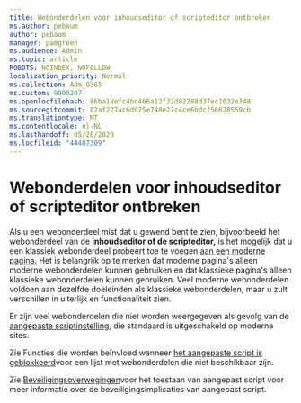 ```yaml
---
title: Webonderdelen voor inhoudseditor of scripteditor ontbreken
ms.author: pebaum
author: pebaum
manager: pamgreen
ms.audience: Admin
ms.topic: article
ROBOTS: NOINDEX, NOFOLLOW
localization_priority: Normal
ms.collection: Adm_O365
ms.custom: 9000207
ms.openlocfilehash: 86ba18efc4bd466a12f32d82288d37ec1032e348
ms.sourcegitcommit: 82af227ac6d075e748e27c4ce6bdcf56628559cb
ms.translationtype: MT
ms.contentlocale: nl-NL
ms.lasthandoff: 05/28/2020
ms.locfileid: "44407309"
---
```

# <a name="content-editor-or-script-editor-web-parts-are-missing"></a>Webonderdelen voor inhoudseditor of scripteditor ontbreken

Als u een webonderdeel mist dat u gewend bent te zien, bijvoorbeeld het webonderdeel van de **inhoudseditor of de scripteditor,** is het mogelijk dat u een klassiek webonderdeel probeert toe te voegen [aan een moderne pagina.](https://support.office.com/article/classic-and-modern-web-part-experiences-3fdae6c3-8fc1-49ab-8708-8c104b882e64) Het is belangrijk op te merken dat moderne pagina's alleen moderne webonderdelen kunnen gebruiken en dat klassieke pagina's alleen klassieke webonderdelen kunnen gebruiken. Veel moderne webonderdelen voldoen aan dezelfde doeleinden als klassieke webonderdelen, maar u zult verschillen in uiterlijk en functionaliteit zien.

Er zijn veel webonderdelen die niet worden weergegeven als gevolg van de [aangepaste scriptinstelling](https://docs.microsoft.com/sharepoint/allow-or-prevent-custom-script), die standaard is uitgeschakeld op moderne sites. 

Zie Functies die worden beïnvloed wanneer [het aangepaste script is geblokkeerd](https://docs.microsoft.com/sharepoint/allow-or-prevent-custom-script#features-affected-when-custom-script-is-blocked)voor een lijst met webonderdelen die niet beschikbaar zijn.

Zie [Beveiligingsoverwegingen](https://docs.microsoft.com/sharepoint/security-considerations-of-allowing-custom-script)voor het toestaan van aangepast script voor meer informatie over de beveiligingsimplicaties van aangepast script.
